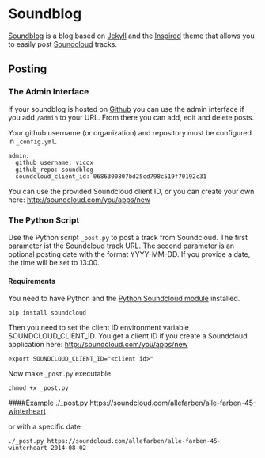 # Soundblog

[Soundblog](https://github.com/vicox/soundblog) is a blog based on [Jekyll](http://jekyllrb.com/) and
the [Inspired](https://github.com/vicox/inspired) theme that allows you to easily post [Soundcloud](https://soundcloud.com) tracks.

## Posting

### The Admin Interface

If your soundblog is hosted on [Github](https://github.com/) you can use the admin interface if you add `/admin`
to your URL. From there you can add, edit and delete posts.

Your github username (or organization) and repository must be configured in `_config.yml`.

    admin:
      github_username: vicox
      github_repo: soundblog
      soundcloud_client_id: 0686300807bd25cd798c519f70192c31
  
You can use the provided Soundcloud client ID, or you can create your own here: http://soundcloud.com/you/apps/new

### The Python Script

Use the Python script `_post.py` to post a track from Soundcloud. The first parameter ist the Soundcloud track URL.
The second parameter is an optional posting date with the format YYYY-MM-DD. If you provide a date, the time will
be set to 13:00.

#### Requirements
You need to have Python and the [Python Soundcloud module](https://github.com/soundcloud/soundcloud-python) installed.
   
    pip install soundcloud
    
Then you need to set the client ID environment variable SOUNDCLOUD_CLIENT_ID. You get a client ID if you create a
Soundcloud application here: http://soundcloud.com/you/apps/new

    export SOUNDCLOUD_CLIENT_ID="<client id>"
    
  
Now make `_post.py` executable.

    chmod +x _post.py

####Example
    ./_post.py https://soundcloud.com/allefarben/alle-farben-45-winterheart
    
or with a specific date

    ./_post.py https://soundcloud.com/allefarben/alle-farben-45-winterheart 2014-08-02
    
    